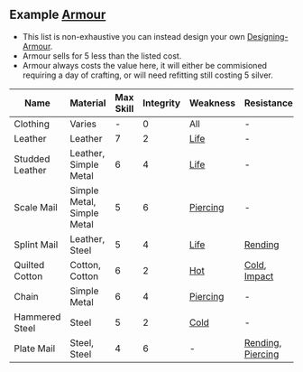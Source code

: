 ## Example [Armour](Armour)
* This list is non-exhaustive you can instead design your own [Designing-Armour](Designing-Armour).
* Armour sells for 5 less than the listed cost.
* Armour always costs the value here, it will either be commisioned requiring a day of crafting, or will need refitting still costing 5 silver.

| Name            | Material                   | Max Skill | Integrity | Weakness                    | Resistance                                             | Cost   |
| --------------- | -------------------------- | --------- | --------- | --------------------------- | ------------------------------------------------------ | ------ |
| Clothing        | Varies                     | -         | 0         | All                         | -                                                      | varies |
| Leather         | Leather                    | 7         | 2         | [Life](Combat#Life)         | -                                                      | 10     |
| Studded Leather | Leather, Simple Metal      | 6         | 4         | [Life](Combat#Life)         | -                                                      | 20     |
| Scale Mail      | Simple Metal, Simple Metal | 5         | 6         | [Piercing](Combat#Piercing) | -                                                      |        |
| Splint Mail     | Leather, Steel             | 5         | 4         | [Life](Combat#Life)         | [Rending](Combat#Rending)                              | 30     |
| Quilted Cotton  | Cotton, Cotton             | 6         | 2         | [Hot](Combat#Hot)           | [Cold](Combat#Cold), [Impact](Combat#Impact)           | 10     |
| Chain           | Simple Metal               | 6         | 4         | [Piercing](Combat#Piercing) | -                                                      | 15     |
| Hammered Steel  | Steel                      | 5         | 2         | [Cold](Combat#Cold)         | -                                                      | 25     |
| Plate Mail      | Steel, Steel               | 4         | 6         | -                           | [Rending](Combat#Rending), [Piercing](Combat#Piercing) | 45     |
